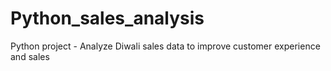 # Python_sales_analysis
Python project - Analyze Diwali sales data to improve customer experience and sales
